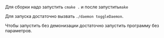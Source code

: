 Для сборки надо запустить `cmake .` и после запустить`make`

Для запуска достаточно вызвать `./daemon toggleDaemon`. 

Чтобы запустить без демонизации достаточно запустить программу без параметров.
